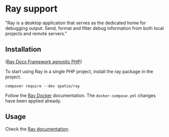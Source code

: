 # Ray support
"Ray is a desktop application that serves as the dedicated home for debugging output. Send, format and filter debug information from both local projects and remote servers."

## Installation
([Ray Docs Framework agnostic PHP](https://spatie.be/docs/ray/v1/installation-in-your-project/framework-agnostic-php))

To start using Ray in a single PHP project, install the ray package in the project.
```
composer require --dev spatie/ray
```

Follow the [Ray Docker](https://spatie.be/docs/ray/v1/environment-specific-configuration/docker) documentation.
The `docker-compose.yml` changes have been applied already.

## Usage
Check the [Ray documentation](https://spatie.be/docs/ray/v1/introduction).
